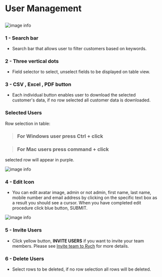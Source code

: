 # User Management

##

![image info](../../static/img/users_img/design031.jpg)
<!-- ![image info](../../static/img/users_img/user.jpg) -->

### 1 - Search bar

+ Search bar that allows user to filter customers based on keywords.

### 2 - Three vertical dots

+ Field selector to select, unselect fields to be displayed on table view.

### 3 - CSV , Excel , PDF button

+ Each individual button enables user to download the selected customer's data, if no row selected all customer data is downloaded.

### Selected Users

Row selection in table:

> ### For Windows user press **Ctrl + click**

> ### For Mac users press **command + click**

selected row will appear in purple.

![image info](../../static/img/users_img/row_selection.jpg)

### 4 - Edit Icon

+ You can edit avatar image, admin or not admin, first name, last name, mobile number and email address by clicking on the specific text box as a result you should see a cursor.
When you have completed edit procedure click blue button, SUBMIT.

![image info](../../static/img/users_img/edit_users.jpg)

### 5 - Invite Users

+ Click yellow button, **INVITE USERS** if you want to invite your team members.
Please see [Invite team to Rych](/faqs/ManageUser/q1) for more details.

### 6 - Delete Users

+ Select rows to be deleted, if no row selection all rows will be deleted.

